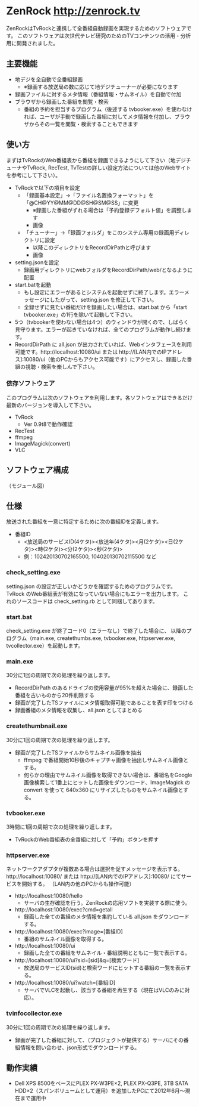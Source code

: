 # ZenRock http://zenrock.tv
ZenRockはTvRockと連携して全番組自動録画を実現するためのソフトウェアです。
このソフトウェアは次世代テレビ研究のためのTVコンテンツの活用・分析用に開発されました。

## 主要機能
* 地デジを全自動で全番組録画
	* ※録画する放送局の数に応じて地デジチューナーが必要になります
* 録画ファイルに対するメタ情報（番組情報・サムネイル）を自動で付加
* ブラウザから録画した番組を閲覧・検索
	* 番組の予約を担当するプログラム（後述する tvbooker.exe）を使わなければ、ユーザが手動で録画した番組に対してメタ情報を付加し、ブラウザからその一覧を閲覧・検索することもできます

## 使い方
まずはTvRockのWeb番組表から番組を録画できるようにして下さい（地デジチューナやTvRock, RecTest, TvTestの詳しい設定方法については他のWebサイトを参考にして下さい）。

+ TvRockで以下の項目を設定
	* 「録画基本設定」→「ファイル名置換フォーマット」を「@CH@YY@MM@DD@SH@SM@SS」に変更
		* ※録画した番組がずれる場合は「予約登録デフォルト値」を調整します
		* 画像
	* 「チューナー」→「録画フォルダ」をこのシステム専用の録画用ディレクトリに設定
		* 以降このディレクトリをRecordDirPathと呼びます
		* 画像
+ setting.jsonを設定
  + 録画用ディレクトリにwebフォルダをRecordDirPath/web/となるように配置
+ start.batを起動
	+ もし設定にエラーがあるとシステムを起動せずに終了します。エラーメッセージにしたがって、setting.json を修正して下さい。
	+ 全録せずに見たい番組だけを録画したい場合は、start.bat から「start tvbooker.exe」の1行を除いて起動して下さい。
+ 5つ（tvbookerを使わない場合は4つ）のウィンドウが開くので、しばらく見守ります。エラーが起きていなければ、全てのプログラムが動作し続けます。
+ RecordDirPath に all.json が出力されていれば、Webインタフェースを利用可能です。http://localhost:10080/ui または http://[LAN内でのIPアドレス]:10080/ui（他のPCからもアクセス可能です）にアクセスし、録画した番組の視聴・検索を楽しんで下さい。


### 依存ソフトウェア
このプログラムは次のソフトウェアを利用します。各ソフトウェアはできるだけ最新のバージョンを導入して下さい。

* TvRock
	* Ver 0.9t8で動作確認
* RecTest
* ffmpeg
* ImageMagick(convert)
* VLC

## ソフトウェア構成
（モジュール図）


## 仕様
放送された番組を一意に特定するために次の番組IDを定義します。
* 番組ID
	* <放送局のサービスID(4ケタ)><放送年(4ケタ)><月(2ケタ)><日(2ケタ)><時(2ケタ)><分(2ケタ)><秒(2ケタ)>
	* 例：102420130702165500, 104020130702115500 など

### check_setting.exe
setting.json の設定が正しいかどうかを確認するためのプログラムです。
TvRock のWeb番組表が有効になっていない場合にもエラーを出力します。
これのソースコードは check_setting.rb として同梱してあります。

### start.bat
check_setting.exe が終了コード0（エラーなし）で終了した場合に、
以降のプログラム（main.exe, createthumbs.exe, tvbooker.exe, httpserver.exe, tvcollector.exe）を起動します。

### main.exe
30分に1回の周期で次の処理を繰り返します。
* RecordDirPath のあるドライブの使用容量が95%を超えた場合に、録画した番組を古いものから20件削除する
* 録画が完了したTSファイルにメタ情報取得可能であることを表す印をつける
* 録画番組のメタ情報を収集し、all.json としてまとめる

### createthumbnail.exe
30分に1回の周期で次の処理を繰り返します。
* 録画が完了したTSファイルからサムネイル画像を抽出
	* ffmpeg で番組開始10秒後のキャプチャ画像を抽出しサムネイル画像とする。
	* 何らかの理由でサムネイル画像を取得できない場合は、番組名をGoogle画像検索して1番上にヒットした画像をダウンロード、ImageMagick の convert を使って 640x360 にリサイズしたものをサムネイル画像とする。

### tvbooker.exe
3時間に1回の周期で次の処理を繰り返します。
* TvRockのWeb番組表の全番組に対して「予約」ボタンを押す

### httpserver.exe
ネットワークアダプタが複数ある場合は選択を促すメッセージを表示する。
http://localhost:10080/ または http://[LAN内でのIPアドレス]:10080/ にてサービスを開始する。
（LAN内の他のPCからも操作可能）

* http://localhost:10080/hello
	* サーバの生存確認を行う。ZenRockの応用ソフトを実装する際に使う。
* http://localhost:10080/exec?cmd=getall
	* 録画した全ての番組のメタ情報を集約している all.json をダウンロードする。
* http://localhost:10080/exec?image=[番組ID]
	* 番組のサムネイル画像を取得する。
* http://localhost:10080/ui
	* 録画した全ての番組をサムネイル・番組説明とともに一覧で表示する。
* http://localhost:10080/ui?sid=[sid]&q=[検索ワード]
	* 放送局のサービスID(sid)と検索ワードにヒットする番組の一覧を表示する。
* http://localhost:10080/ui?watch=[番組ID]
	* サーバでVLCを起動し、該当する番組を再生する（現在はVLCのみに対応）。


### tvinfocollector.exe
30分に1回の周期で次の処理を繰り返します。
* 録画が完了した番組に対して、（プロジェクトが提供する）サーバにその番組情報を問い合わせ、json形式でダウンロードする。


## 動作実績
* Dell XPS 8500をベースにPLEX PX-W3PE×2, PLEX PX-Q3PE, 3TB SATA HDD×2（スパンボリュームとして運用）を追加したPCにて2012年6月～現在まで運用中
